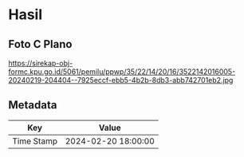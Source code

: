 # Hasil

## Foto C Plano

https://sirekap-obj-formc.kpu.go.id/5061/pemilu/ppwp/35/22/14/20/16/3522142016005-20240219-204404--7925eccf-ebb5-4b2b-8db3-abb742701eb2.jpg


## Metadata

| Key        | Value               |
| ---------- | ------------------- |
| Time Stamp | 2024-02-20 18:00:00 |



